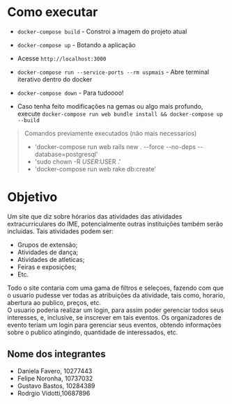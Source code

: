 # Como executar

- `docker-compose build` - Constroi a imagem do projeto atual

- `docker-compose up` - Botando a aplicação

- Acesse `http://localhost:3000`

- `docker-compose run --service-ports --rm uspmais` - Abre terminal iterativo dentro do docker

- `docker-compose down` - Para tudoooo!

- Caso tenha feito modificações na gemas ou algo mais profundo, execute `docker-compose run web bundle install && docker-compose up --build`

> Comandos previamente executados (não mais necessarios)   
> - 'docker-compose run web rails new . --force --no-deps --database=postgresql'   
> - 'sudo chown -R $USER:$USER .'
> - 'docker-compose run web rake db:create'

# Objetivo

Um site que diz sobre hórarios das atividades das atividades extracurriculares do IME, potencialmente outras instituições também serão incluidas. Tais atividades podem ser:
- Grupos de extensão;
- Atividades de dança;
- Atividades de atleticas;
- Feiras e exposições;
- Etc.

Todo o site contaria com uma gama de filtros e seleçoes, fazendo com que o usuario pudesse ver todas as atribuições da atividade, tais como, horario, abertura ao publico, preços, etc.    
O usuario poderia realizar um login, para assim poder gerenciar todos seus interesses, e, inclusive, se inscrever em tais eventos. Os organizadores de evento teriam um login para gerenciar seus eventos, obtendo informações sobre o publico atingindo, quantidade de interessados, etc.  

## Nome dos integrantes
- Daniela Favero, 10277443
- Felipe Noronha, 10737032
- Gustavo Bastos, 10284389  
- Rodrgio Vidotti,10687896
